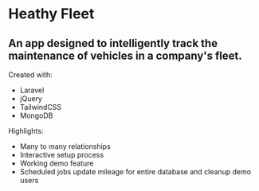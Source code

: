 # Heathy Fleet

## An app designed to intelligently track the maintenance of vehicles in a company's fleet.

Created with:

- Laravel
- jQuery
- TailwindCSS
- MongoDB

Highlights:

- Many to many relationships
- Interactive setup process
- Working demo feature
- Scheduled jobs update mileage for entire database and cleanup demo users

